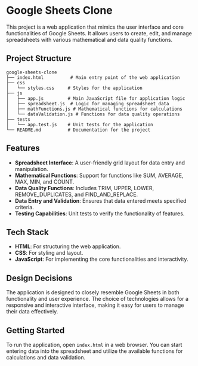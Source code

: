 # Google Sheets Clone

This project is a web application that mimics the user interface and core functionalities of Google Sheets. It allows users to create, edit, and manage spreadsheets with various mathematical and data quality functions.

## Project Structure

```
google-sheets-clone
├── index.html          # Main entry point of the web application
├── css
│   └── styles.css     # Styles for the application
├── js
│   ├── app.js         # Main JavaScript file for application logic
│   ├── spreadsheet.js  # Logic for managing spreadsheet data
│   ├── mathFunctions.js # Mathematical functions for calculations
│   └── dataValidation.js # Functions for data quality operations
├── tests
│   └── app.test.js    # Unit tests for the application
└── README.md          # Documentation for the project
```

## Features

- **Spreadsheet Interface**: A user-friendly grid layout for data entry and manipulation.
- **Mathematical Functions**: Support for functions like SUM, AVERAGE, MAX, MIN, and COUNT.
- **Data Quality Functions**: Includes TRIM, UPPER, LOWER, REMOVE_DUPLICATES, and FIND_AND_REPLACE.
- **Data Entry and Validation**: Ensures that data entered meets specified criteria.
- **Testing Capabilities**: Unit tests to verify the functionality of features.

## Tech Stack

- **HTML**: For structuring the web application.
- **CSS**: For styling and layout.
- **JavaScript**: For implementing the core functionalities and interactivity.

## Design Decisions

The application is designed to closely resemble Google Sheets in both functionality and user experience. The choice of technologies allows for a responsive and interactive interface, making it easy for users to manage their data effectively.

## Getting Started

To run the application, open `index.html` in a web browser. You can start entering data into the spreadsheet and utilize the available functions for calculations and data validation.